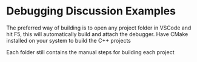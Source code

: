 # Debugging Discussion Examples

The preferred way of building is to open any project folder in VSCode and hit F5, this will automatically build and attach the debugger. Have CMake installed on your system to build the C++ projects

Each folder still contains the manual steps for building each project
